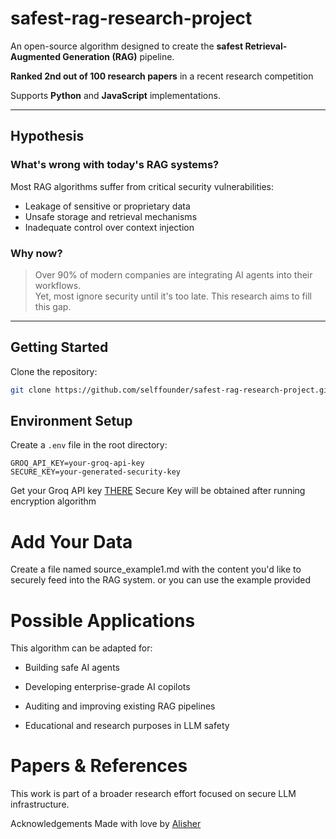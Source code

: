 # safest-rag-research-project

An open-source algorithm designed to create the **safest Retrieval-Augmented Generation (RAG)** pipeline.

**Ranked 2nd out of 100 research papers** in a recent research competition

Supports **Python** and **JavaScript** implementations.

---

## Hypothesis

### What's wrong with today's RAG systems?

Most RAG algorithms suffer from critical security vulnerabilities:
- Leakage of sensitive or proprietary data
- Unsafe storage and retrieval mechanisms
- Inadequate control over context injection

### Why now?

> Over 90% of modern companies are integrating AI agents into their workflows.  
> Yet, most ignore security until it's too late. This research aims to fill this gap.

---

## Getting Started

Clone the repository:

```bash
git clone https://github.com/selffounder/safest-rag-research-project.git
```

## Environment Setup

Create a `.env` file in the root directory:

```env
GROQ_API_KEY=your-groq-api-key
SECURE_KEY=your-generated-security-key
```

Get your Groq API key [THERE](https://console.groq.com/home) 
Secure Key will be obtained after running encryption algorithm

# Add Your Data
Create a file named source_example1.md with the content you'd like to securely feed into the RAG system.
or you can use the example provided

# Possible Applications
This algorithm can be adapted for:

- Building safe AI agents

- Developing enterprise-grade AI copilots

- Auditing and improving existing RAG pipelines

- Educational and research purposes in LLM safety

# Papers & References
This work is part of a broader research effort focused on secure LLM infrastructure.


Acknowledgements
Made with love by [Alisher](https://linkedin.com/in/alisherfounder)
